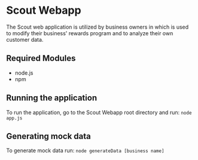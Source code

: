 Scout Webapp
===============
The Scout web application is utilized by business owners in which is used to modify their business' rewards program and to analyze their own customer data.

Required Modules
-----------------------
* node.js
* npm

Running the application
-----------------------
To run the application, go to the Scout Webapp root directory and run: `node app.js`

Generating mock data
-----------------------
To generate mock data run: `node generateData [business name]`
